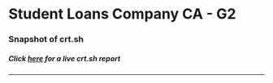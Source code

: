 # Student Loans Company CA - G2
### Snapshot of crt.sh
##### Click [here](https://crt.sh/?q=7FE8CA275BD53AEFF71A57F8EDFA1302F7302B15A099E567E3ECF7E809945810) for a live crt.sh report

---
